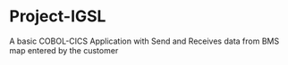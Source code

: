 # Project-IGSL
A basic COBOL-CICS Application with Send and Receives data from BMS map entered by the customer
